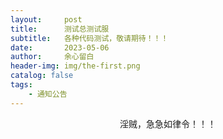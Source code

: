 ```yaml
---
layout:     post
title:      测试总测试服
subtitle:   各种代码测试，敬请期待！！！
date:       2023-05-06
author:     余心留白
header-img: img/the-first.png
catalog: false
tags:
    - 通知公告
---
```


<div style="text-align: center;">
  <p id="konami-text">淫贼，急急如律令！！！</p>
  <div id="hidden-content" class="hidden">
    <p>这是你们看到嘛，你在想什么桃子啊？？？</p>
    <h1 style="text-align: center;"></h1>
    <img src="https://bnz07pap001files.storage.live.com/y4mpnoa_8Bk64RXVPNPIQpC91X4PuoGZeSwrtYSog3x5n27LmOgVoh2Zuwq1Pm_qGf54dtYGkstjjoPg_N9jlPHERta_omr0ciWoBK5HA2atEUYMDza2K2RnN481O_CCpkhd7LBx1k1U735fUp02FtPx5kBJItPc66dytKJllF_LE_TgjY9iiWoZVUbl0PulaNV?width=960&height=1280&cropmode=none" width="960" height="1280" />
  </div>
</div>

<style>
  .hidden {
    display: none;
  }

  .shown {
    display: block;
  }

  img {
    max-width: 100%;
    height: auto;
  }

  .scale {
    transform: scale(1.05);
    transition: transform 0.2s ease-in-out;
  }
</style>

<script src="https://code.jquery.com/jquery-3.6.0.min.js"></script>
<script>
  let keysPressed = [];
  const konamiCode = ['ArrowUp', 'ArrowUp', 'ArrowDown', 'ArrowDown', 'ArrowLeft', 'ArrowRight', 'ArrowLeft', 'ArrowRight', 'b', 'a'];
  const hiddenContent = $('#hidden-content');
  const konamiText = $('#konami-text');
  const img = hiddenContent.find('img');

  // 判断设备是否为移动端
  const isMobileDevice = /Android|webOS|iPhone|iPad|iPod|BlackBerry|IEMobile|Opera Mini/i.test(navigator.userAgent);

  // 统一的按键事件监听器
  $(document).keydown(function(event) {
    keysPressed.push(event.code);
    keysPressed.splice(-konamiCode.length - 1, keysPressed.length - konamiCode.length);
    if (JSON.stringify(keysPressed) === JSON.stringify(konamiCode)) {
      if (hiddenContent.hasClass('hidden')) {
        hiddenContent.removeClass('hidden').addClass('shown');
        konamiText.addClass('hidden');
      } else {
        hiddenContent.removeClass('shown').addClass('hidden');
        konamiText.removeClass('hidden');
      }
    }
  });

  // 在移动设备上使隐藏的内容可见
  if (isMobileDevice) {
    konamiText.click(function() {
      if (hiddenContent.hasClass('hidden')) {
        hiddenContent.removeClass('hidden').addClass('shown');
        konamiText.addClass('hidden');
      } else {
        hiddenContent.removeClass('shown').addClass('hidden');
        konamiText.removeClass('hidden');
      }
    });

    // 添加图片缩放效果
    img.addClass('scale');
    img.click(function() {
      img.removeClass('scale');
      setTimeout(function() {
        img.addClass('scale');
      }, 0);
    });
  }
</script>
